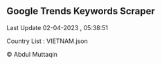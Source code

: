 

## Google Trends Keywords Scraper 
 
Last Update 02-04-2023 , 05:38:51

Country List :
VIETNAM.json



© Abdul Muttaqin 
